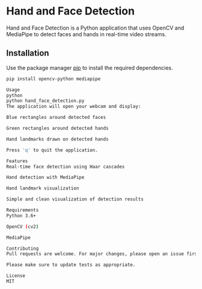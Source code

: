 # Hand and Face Detection

Hand and Face Detection is a Python application that uses OpenCV and MediaPipe to detect faces and hands in real-time video streams.

## Installation

Use the package manager [pip](https://pip.pypa.io/en/stable/) to install the required dependencies.

```bash
pip install opencv-python mediapipe

Usage
python
python hand_face_detection.py
The application will open your webcam and display:

Blue rectangles around detected faces

Green rectangles around detected hands

Hand landmarks drawn on detected hands

Press 'q' to quit the application.

Features
Real-time face detection using Haar cascades

Hand detection with MediaPipe

Hand landmark visualization

Simple and clean visualization of detection results

Requirements
Python 3.6+

OpenCV (cv2)

MediaPipe

Contributing
Pull requests are welcome. For major changes, please open an issue first to discuss what you would like to change.

Please make sure to update tests as appropriate.

License
MIT
